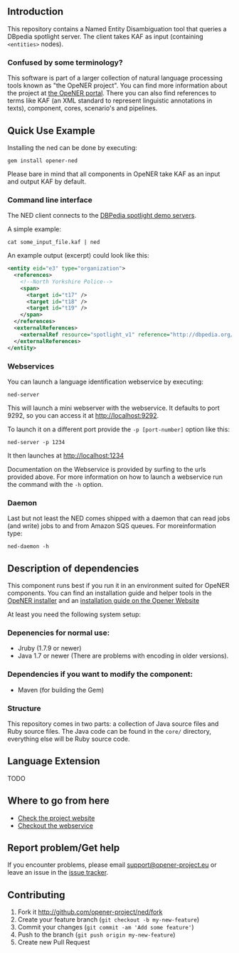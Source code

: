 Introduction
------------

This repository contains a Named Entity Disambiguation tool that queries a DBpedia spotlight server. The client takes KAF as input (containing `<entities>` nodes).

### Confused by some terminology?

This software is part of a larger collection of natural language processing tools known as "the OpeNER project". You can find more information about the project at [the OpeNER portal](http://opener-project.github.io). There you can also find references to terms like KAF (an XML standard to represent linguistic annotations in texts), component, cores, scenario's and pipelines.


Quick Use Example
-----------------

Installing the ned can be done by executing:

    gem install opener-ned

Please bare in mind that all components in OpeNER take KAF as an input and output KAF by default.


### Command line interface

The NED client connects to the [DBPedia spotlight demo servers](http://dbpedia-spotlight.github.io/demo/).

A simple example:

    cat some_input_file.kaf | ned

An example output (excerpt) could look like this:

```xml
<entity eid="e3" type="organization">
  <references>
    <!--North Yorkshire Police-->
    <span>
      <target id="t17" />
      <target id="t18" />
      <target id="t19" />
    </span>
  </references>
  <externalReferences>
    <externalRef resource="spotlight_v1" reference="http://dbpedia.org/resource/North_Yorkshire_Police" />
  </externalReferences>
</entity>
```

### Webservices

You can launch a language identification webservice by executing:

    ned-server

This will launch a mini webserver with the webservice. It defaults to port 9292, so you can access it at <http://localhost:9292>.

To launch it on a different port provide the `-p [port-number]` option like this:

    ned-server -p 1234

It then launches at <http://localhost:1234>

Documentation on the Webservice is provided by surfing to the urls provided above. For more information on how to launch a webservice run the command with the ```-h``` option.


### Daemon

Last but not least the NED comes shipped with a daemon that can read jobs (and write) jobs to and from Amazon SQS queues. For moreinformation type:

    ned-daemon -h


Description of dependencies
---------------------------

This component runs best if you run it in an environment suited for OpeNER components. You can find an installation guide and helper tools in the [OpeNER installer](ttps://github.com/opener-project/opener-installer) and an
[installation guide on the Opener Website](http://opener-project.github.io/getting-started/how-to/local-installation.html)

At least you need the following system setup:

### Depenencies for normal use:

* Jruby (1.7.9 or newer)
* Java 1.7 or newer (There are problems with encoding in older versions).

### Dependencies if you want to modify the component:

* Maven (for building the Gem)

### Structure

This repository comes in two parts: a collection of Java source files and Ruby source files. The Java code can be found in the `core/` directory, everything else will be Ruby source code.

Language Extension
------------------

  TODO

Where to go from here
---------------------

* [Check the project website](http://opener-project.github.io)
* [Checkout the webservice](http://opener.olery.com/ned)

Report problem/Get help
-----------------------

If you encounter problems, please email <support@opener-project.eu> or leave an issue in the 
[issue tracker](https://github.com/opener-project/ned/issue).


Contributing
------------

1. Fork it <http://github.com/opener-project/ned/fork>
2. Create your feature branch (`git checkout -b my-new-feature`)
3. Commit your changes (`git commit -am 'Add some feature'`)
4. Push to the branch (`git push origin my-new-feature`)
5. Create new Pull Request

